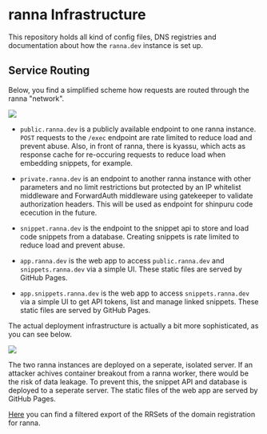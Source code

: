 # ranna Infrastructure

This repository holds all kind of config files, DNS registries and documentation about how the `ranna.dev` instance is set up.

## Service Routing

Below, you find a simplified scheme how requests are routed through the ranna "network".

![](https://i.imgur.com/KVfIhwb.png)

- `public.ranna.dev` is a publicly available endpoint to one ranna instance. `POST` requests to the `/exec` endpoint are rate limited to reduce load and prevent abuse. Also, in front of ranna, there is kyassu, which acts as response cache for re-occuring requests to reduce load when embedding snippets, for example.

- `private.ranna.dev` is an endpoint to another ranna instance with other parameters and no limit restrictions but protected by an IP whitelist middleware and ForwardAuth middleware using gatekeeper to validate authorization headers. This will be used as endpoint for shinpuru code ececution in the future.

- `snippet.ranna.dev` is the endpoint to the snippet api to store and load code snippets from a database. Creating snippets is rate limited to reduce load and prevent abuse.

- `app.ranna.dev` is the web app to access `public.ranna.dev` and `snippets.ranna.dev` via a simple UI. These static files are served by GitHub Pages.

- `app.snippets.ranna.dev` is the web app to access `snippets.ranna.dev` via a simple UI to get API tokens, list and manage linked snippets. These static files are served by GitHub Pages.

The actual deployment infrastructure is actually a bit more sophisticated, as you can see below.

![](https://i.imgur.com/EUowWmz.png)

The two ranna instances are deployed on a seperate, isolated server. If an attacker achives container breakout from a ranna worker, there would be the risk of data leakage. To prevent this, the snippet API and database is deployed to a seperate server. The static files of the web app are served by GitHub Pages.

[Here](https://github.com/ranna-go/infrastructure/blob/master/desec-rrsets.json) you can find a filtered export of the RRSets of the domain registration for ranna.
